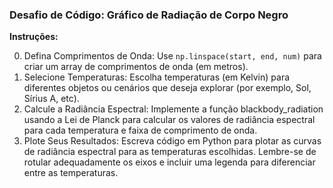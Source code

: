 ### Desafio de Código: Gráfico de Radiação de Corpo Negro

**Instruções:**

0. Defina Comprimentos de Onda: Use `np.linspace(start, end, num)` para criar um array de comprimentos de onda (em metros).
1. Selecione Temperaturas: Escolha temperaturas (em Kelvin) para diferentes objetos ou cenários que deseja explorar (por exemplo, Sol, Sírius A, etc).
2. Calcule a Radiância Espectral: Implemente a função blackbody_radiation usando a Lei de Planck para calcular os valores de radiância espectral para cada temperatura e faixa de comprimento de onda.
3. Plote Seus Resultados: Escreva código em Python para plotar as curvas de radiância espectral para as temperaturas escolhidas. Lembre-se de rotular adequadamente os eixos e incluir uma legenda para diferenciar entre as temperaturas.
